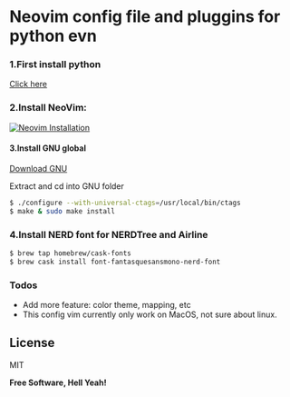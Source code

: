 # Neovim config file and pluggins for python evn

### 1.First install python 
[Click here](https://github.com/pyenv/pyenv)

### 2.Install NeoVim:
[![Neovim Installation](https://raw.githubusercontent.com/neovim/neovim.github.io/master/logos/neovim-logo-300x87.png)](https://github.com/neovim/neovim/wiki/Installing-Neovim)

#### 3.Install GNU global

[Download GNU](https://www.gnu.org/software/global/download.html)

Extract and cd into GNU folder
```sh
$ ./configure --with-universal-ctags=/usr/local/bin/ctags
$ make & sudo make install
```

### 4.Install NERD font for NERDTree and Airline
```sh
$ brew tap homebrew/cask-fonts
$ brew cask install font-fantasquesansmono-nerd-font
```

### Todos

 - Add more feature: color theme, mapping, etc
 - This config vim currently only work on MacOS, not sure about linux. 

License
----

MIT

**Free Software, Hell Yeah!**

